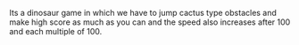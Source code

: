 Its a dinosaur game in which we have to jump cactus type obstacles and make high score as much as you can and the speed also increases after 100 and each multiple of 100.
